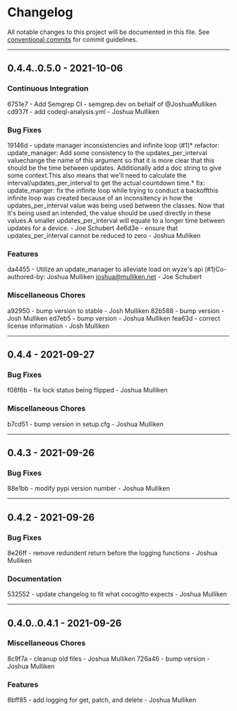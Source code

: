 <!--
SPDX-FileCopyrightText: 2021 Joshua Mulliken <joshua@mulliken.net>

SPDX-License-Identifier: GPL-3.0-only
-->

# Changelog
All notable changes to this project will be documented in this file.
See [conventional commits](https://www.conventionalcommits.org/) for commit guidelines.

- - -
## 0.4.4..0.5.0 - 2021-10-06


### Continuous Integration

6751e7 - Add Semgrep CI - semgrep.dev on behalf of @JoshuaMulliken
cd937f - add codeql-analysis.yml - Joshua Mulliken

### Bug Fixes

19146d - update manager inconsistencies and infinite loop (#1)* refactor: update_manager: Add some consistency to the updates_per_interval valuechange the name of this argument so that it is more clear that this should be the time between updates. Additionally add a doc string to give some context.This also means that we'll need to calculate the interval/updates_per_interval to get the actual countdown time.* fix: update_manger: fix the infinite loop while trying to conduct a backoffthis infinite loop was created because of an inconsitency in how the updates_per_interval value was being used between the classes. Now that it's being used an intended, the value should be used directly in these values.A smaller updates_per_interval will equate to a longer time between updates for a device. - Joe Schubert
4e6d3e - ensure that updates_per_interval cannot be reduced to zero - Joshua Mulliken

### Features

da4455 - Utilize an update_manager to alleviate load on wyze's api (#1)Co-authored-by: Joshua Mulliken <joshua@mulliken.net> - Joe Schubert

### Miscellaneous Chores

a92950 - bump version to stable - Josh Mulliken
82b588 - bump version - Josh Mulliken
ed7eb5 - bump version - Joshua Mulliken
fea63d - correct license information - Josh Mulliken

- - -
## 0.4.4 - 2021-09-27


### Bug Fixes

f08f6b - fix lock status being flipped - Joshua Mulliken


### Miscellaneous Chores

b7cd51 - bump version in setup.cfg - Joshua Mulliken


- - -
## 0.4.3 - 2021-09-26


### Bug Fixes

88e1bb - modify pypi version number - Joshua Mulliken


- - -
## 0.4.2 - 2021-09-26


### Bug Fixes

8e26ff - remove redundent return before the logging functions - Joshua Mulliken


### Documentation

532552 - update changelog to fit what cocogitto expects - Joshua Mulliken


- - -
## 0.4.0..0.4.1 - 2021-09-26


### Miscellaneous Chores

8c9f7a - cleanup old files - Joshua Mulliken
726a46 - bump version - Joshua Mulliken

### Features

8bff85 - add logging for get, patch, and delete - Joshua Mulliken

